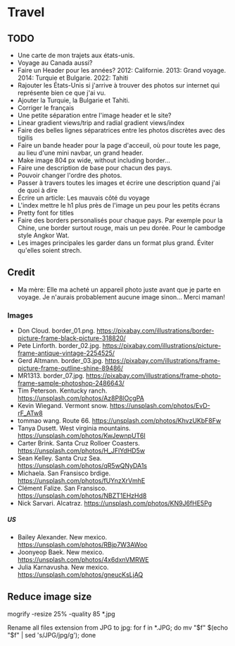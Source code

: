 # Travel

## TODO

- Une carte de mon trajets aux états-unis.
- Voyage au Canada aussi?
- Faire un Header pour les années? 2012: Californie. 2013: Grand voyage.  2014: Turquie et Bulgarie. 2022: Tahiti
- Rajouter les États-Unis si j'arrive à trouver des photos sur internet qui représente bien ce que j'ai vu.
- Ajouter la Turquie, la Bulgarie et Tahiti.
- Corriger le français
- Une petite séparation entre l'image header et le site?
- Linear gradient views/trip and radial gradient views/index
- Faire des belles lignes séparatrices entre les photos discrètes avec des tigilis
- Faire un bande header pour la page d'acceuil, où pour toute les page, au lieu d'une mini navbar, un grand header.
- Make image 804 px wide, without including border...
- Faire une description de base pour chacun des pays.
- Pouvoir changer l'ordre des photos.
- Passer à travers toutes les images et écrire une description quand j'ai de quoi à dire
- Écrire un article: Les mauvais côté du voyage
- L'index mettre le h1 plus près de l'image un peu pour les petits écrans
- Pretty font for titles
- Faire des borders personalisés pour chaque pays. Par exemple pour la Chine, une border surtout rouge, mais un peu dorée. Pour le cambodge style Angkor Wat.
- Les images principales les garder dans un format plus grand. Éviter qu'elles soient strech.

## Credit

- Ma mère: Elle ma acheté un appareil photo juste avant que je parte en voyage. Je n'aurais probablement aucune image sinon... Merci maman!

### Images

- Don Cloud. border_01.png. https://pixabay.com/illustrations/border-picture-frame-black-picture-318820/
- Pete Linforth. border_02.jpg. https://pixabay.com/illustrations/picture-frame-antique-vintage-2254525/
- Gerd Altmann. border_03.jpg. https://pixabay.com/illustrations/frame-picture-frame-outline-shine-89486/
- MR1313. border_07.jpg. https://pixabay.com/illustrations/frame-photo-frame-sample-photoshop-2486643/
- Tim Peterson. Kentucky ranch. https://unsplash.com/photos/Az8P8lOcgPA
- Kevin Wiegand. Vermont snow. https://unsplash.com/photos/EvD-rF_ATw8
- tommao wang. Route 66. https://unsplash.com/photos/KhvzUKbF8Fw
- Tanya Dusett. West virginia mountains. https://unsplash.com/photos/KwJewnpUT6I
- Carter Brink. Santa Cruz Rolloer Coasters. https://unsplash.com/photos/H_JFlYdHD5w
- Sean Kelley. Santa Cruz Sea. https://unsplash.com/photos/qR5wQNyDA1s
- Michaela. San Fransisco brdige. https://unsplash.com/photos/fUYnzXrVmhE
- Clément Falize. San Fransisco. https://unsplash.com/photos/NBZT1EHzHd8
- Nick Sarvari. Alcatraz. https://unsplash.com/photos/KN9J6fHE5Pg

##### US

- Bailey Alexander. New mexico. https://unsplash.com/photos/RBjp7W3AWoo
- Joonyeop Baek. New mexico. https://unsplash.com/photos/4x6dxnVMRWE
- Julia Karnavusha. New mexico. https://unsplash.com/photos/gneucKsLjAQ

## Reduce image size
mogrify -resize 25% -quality 85 *.jpg

Rename all files extension from JPG to jpg:
for f in *.JPG; do mv "$f" $(echo "$f" | sed 's/JPG/jpg/g'); done

